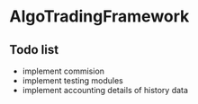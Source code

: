# AlgoTradingFramework

## Todo list

- implement commision
- implement testing modules
- implement accounting details of history data

